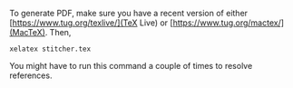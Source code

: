 To generate PDF, make sure you have a recent version of either [https://www.tug.org/texlive/](TeX Live) or [https://www.tug.org/mactex/](MacTeX). Then, 

```
xelatex stitcher.tex
```

You might have to run this command a couple of times to resolve references.
